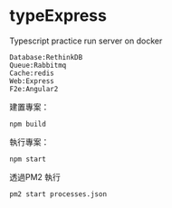 # typeExpress
Typescript practice  run server on docker

    Database:RethinkDB
    Queue:Rabbitmq
    Cache:redis
    Web:Express
    F2e:Angular2

建置專案：

    npm build

執行專案：

    npm start

透過PM2 執行

    pm2 start processes.json




